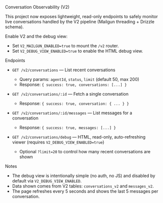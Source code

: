 Conversation Observability (V2)

This project now exposes lightweight, read-only endpoints to safely monitor live conversations handled by the V2 pipeline (Mailgun threading + Drizzle schema).

Enable V2 and the debug view:

- Set `V2_MAILGUN_ENABLED=true` to mount the `/v2` router.
- Set `V2_DEBUG_VIEW_ENABLED=true` to enable the HTML debug view.

Endpoints

- `GET /v2/conversations` — List recent conversations
  - Query params: `agentId`, `status`, `limit` (default 50, max 200)
  - Response: `{ success: true, conversations: [...] }`

- `GET /v2/conversations/:id` — Fetch a single conversation
  - Response: `{ success: true, conversation: { ... } }`

- `GET /v2/conversations/:id/messages` — List messages for a conversation
  - Response: `{ success: true, messages: [...] }`

- `GET /v2/conversations/debug` — HTML, read-only, auto-refreshing viewer (requires `V2_DEBUG_VIEW_ENABLED=true`)
  - Optional `?limit=20` to control how many recent conversations are shown

Notes

- The debug view is intentionally simple (no auth, no JS) and disabled by default via `V2_DEBUG_VIEW_ENABLED`.
- Data shown comes from V2 tables: `conversations_v2` and `messages_v2`.
- The page refreshes every 5 seconds and shows the last 5 messages per conversation.

